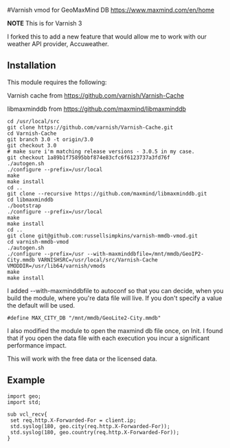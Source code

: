 #Varnish vmod for GeoMaxMind DB
https://www.maxmind.com/en/home

**NOTE**
This is for Varnish 3

I forked this to add a new feature that would allow me to work with our weather API provider, Accuweather.

## Installation
This module requires the following:

Varnish cache from https://github.com/varnish/Varnish-Cache

libmaxminddb from https://github.com/maxmind/libmaxminddb

```
cd /usr/local/src
git clone https://github.com/varnish/Varnish-Cache.git
cd Varnish-Cache
git branch 3.0 -t origin/3.0
git checkout 3.0
# make sure i'm matching release versions - 3.0.5 in my case.
git checkout 1a89b1f75895bbf874e83cfc6f6123737a3fd76f
./autogen.sh
./configure --prefix=/usr/local
make
make install
cd ..
git clone --recursive https://github.com/maxmind/libmaxminddb.git
cd libmaxminddb
./bootstrap
./configure --prefix=/usr/local
make 
make install
cd ..
git clone git@github.com:russellsimpkins/varnish-mmdb-vmod.git
cd varnish-mmdb-vmod
./autogen.sh
./configure --prefix=/usr --with-maxminddbfile=/mnt/mmdb/GeoIP2-City.mmdb VARNISHSRC=/usr/local/src/Varnish-Cache VMODDIR=/usr/lib64/varnish/vmods
make
make install
```
I added --with-maxminddbfile to autoconf so that you can decide, when you build the module, where you're data file will live. If you don't specify a value the default will be used.

```
#define MAX_CITY_DB "/mnt/mmdb/GeoLite2-City.mmdb"
```
I also modified the module to open the maxmind db file once, on Init. I found that if you open the data file with each execution you incur a significant performance impact. 


This will work with the free data or the licensed data. 


## Example

```
import geo;
import std;

sub vcl_recv{
 set req.http.X-Forwarded-For = client.ip;
 std.syslog(180, geo.city(req.http.X-Forwarded-For));
 std.syslog(180, geo.country(req.http.X-Forwarded-For));
}
```
